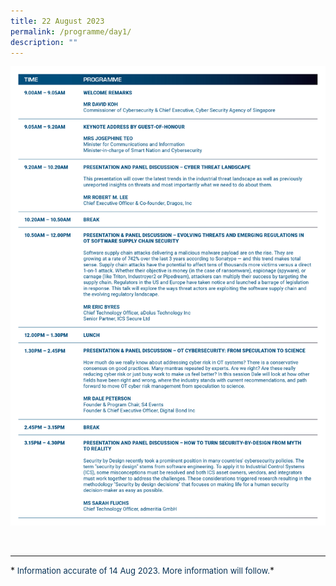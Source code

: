 ```yaml
---
title: 22 August 2023
permalink: /programme/day1/
description: ""
---
```

![](/images/2023%20programme/230816_csa%20otcep%202023_programme%20table_day%2001.jpg)

<br>
<hr class="my-3 border-primary">
*<font size="2"><font color="#073255"> Information accurate of 14 Aug 2023. More information will follow.</font></font>*